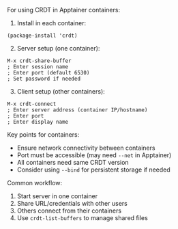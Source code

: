 <!-- ---
!-- title: ./LLEMACS/docs/dev_memo/crdt.md
!-- author: ywatanabe
!-- date: 2024-12-18 09:15:18
!-- --- -->


For using CRDT in Apptainer containers:

1. Install in each container:
```elisp
(package-install 'crdt)
```

2. Server setup (one container):
```elisp
M-x crdt-share-buffer
; Enter session name
; Enter port (default 6530)
; Set password if needed
```

3. Client setup (other containers):
```elisp
M-x crdt-connect
; Enter server address (container IP/hostname)
; Enter port
; Enter display name
```

Key points for containers:
- Ensure network connectivity between containers
- Port must be accessible (may need `--net` in Apptainer)
- All containers need same CRDT version
- Consider using `--bind` for persistent storage if needed

Common workflow:
1. Start server in one container
2. Share URL/credentials with other users
3. Others connect from their containers
4. Use `crdt-list-buffers` to manage shared files

